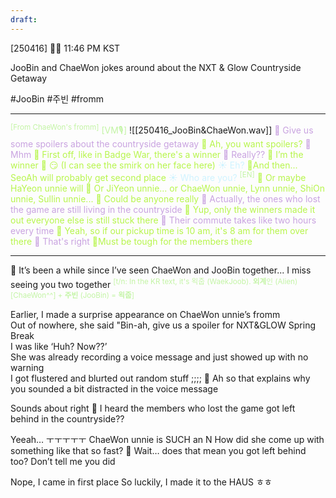 ```yaml
---
draft:
---
```

[250416] 🐣💭 11:46 PM KST

JooBin and ChaeWon jokes around about the NXT & Glow Countryside Getaway

#JooBin #주빈 #fromm
___
<sup><font color="#c3f4a5">[From ChaeWon's fromm]</font></sup>
<font color="#c3f4a5">[VM🎙️]</font>
![[250416_JooBin&ChaeWon.wav]]
<font color="#c9a3e0">🎀 Give us some spoilers about the countryside getaway</font>
<font color="#b7f54c">🐣 Ah, you want spoilers?  </font>
<font color="#c9a3e0">🎀 Mhm</font>
<font color="#b7f54c">🐣 First off, like in Badge War, there's a winner</font>
<font color="#c9a3e0">🎀 Really??  </font>
<font color="#b7f54c">🐣 I’m the winner</font>
<font color="#b7f54c">🐣 😏 (I can see the smirk on her face here)</font>
<font color="#cff3ff">☀️ Eh?  </font>
<font color="#b7f54c">🐣And then... SeoAh will probably get second place </font>
<font color="#cff3ff">☀️ Who are you?  </font><sup><font color="#c3f4a5">[EN]</font></sup>
<font color="#b7f54c">🐣 Or maybe HaYeon unnie will </font>
<font color="#b7f54c">🐣 Or JiYeon unnie... or ChaeWon unnie, Lynn unnie, ShiOn unnie, Sullin unnie...  </font>
<font color="#b7f54c">🐣 Could be anyone really  </font>
<font color="#c9a3e0">🎀 Actually, the ones who lost the game are still living in the countryside</font>
<font color="#b7f54c">🐣 Yup, only the winners made it out everyone else is still stuck there  </font>
<font color="#c9a3e0">🎀 Their commute takes like two hours every time  </font>
<font color="#b7f54c">🐣 Yeah, so if our pickup time is 10 am, it's 8 am for them over there</font>
<font color="#c9a3e0">🎀 That's right</font>
<font color="#b7f54c">🐣Must be tough for the members there</font>

___

🫧 It’s been a while since I’ve seen ChaeWon and JooBin together... I miss seeing you two together <font color="#c3f4a5"><sup><font color="#c3f4a5">[t/n: In the KR text, it's 왹줍 (WaekJoob). **외계**인 (Alien)[ChaeWon^^] + **주빈** (JooBin) = **왹줍**]</font></sup></font>

Earlier, I made a surprise appearance on ChaeWon unnie’s fromm  
Out of nowhere, she said "Bin-ah, give us a spoiler for NXT&GLOW Spring Break  
I was like ‘Huh? Now??’  
She was already recording a voice message and just showed up with no warning  
I got flustered and blurted out random stuff
;;;;
🫧 Ah so that explains why you sounded a bit distracted in the voice message

Sounds about right
🫧 I heard the members who lost the game got left behind in the countryside??

Yeeah… ㅜㅜㅜㅜㅜ
ChaeWon unnie is SUCH an N
How did she come up with something like that so fast?
🫧 Wait… does that mean you got left behind too? Don’t tell me you did

Nope, I came in first place
So luckily, I made it to the HAUS 
ㅎㅎ
